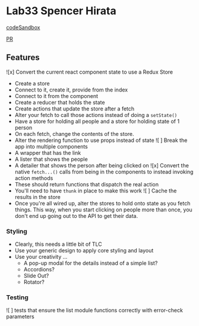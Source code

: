# Lab33 Spencer Hirata

[codeSandbox](https://codesandbox.io/s/1r91jn1rj)

[PR](https://github.com/401-advanced-js/seattle-javascript-401d29/pull/4)


## Features

![x] Convert the current react component state to use a Redux Store

- Create a store
- Connect to it, create it, provide from the index
- Connect to it from the component
- Create a reducer that holds the state
- Create actions that update the store after a fetch
- Alter your fetch to call those actions instead of doing a `setState()`
- Have a store for holding all people and a store for holding state of 1 person
- On each fetch, change the contents of the store.
- Alter the rendering function to use props instead of state
  ![ ] Break the app into multiple components
- A wrapper that has the link
- A lister that shows the people
- A detailer that shows the person after being clicked on
  ![x] Convert the native `fetch...()` calls from being in the components to instead invoking action methods
- These should return functions that dispatch the real action
- You'll need to have `thunk` in place to make this work
  ![ ] Cache the results in the store
- Once you're all wired up, alter the stores to hold onto state as you fetch things. This way, when you start clicking on people more than once, you don't end up going out to the API to get their data.

### Styling

- Clearly, this needs a little bit of TLC
- Use your generic design to apply core styling and layout
- Use your creativity ...
  - A pop-up modal for the details instead of a simple list?
  - Accordions?
  - Slide Out?
  - Rotator?

### Testing

![ ] tests that ensure the list module functions correctly with error-check parameters

